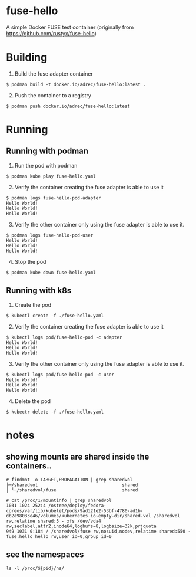 # fuse-hello
A simple Docker FUSE test container (originally from https://github.com/rustyx/fuse-hello)


# Building

1. Build the fuse adapter container

```
$ podman build -t docker.io/adrec/fuse-hello:latest .
```

2. Push the container to a registry

```
$ podman push docker.io/adrec/fuse-hello:latest
```


# Running

## Running with podman

1. Run the pod with podman

```
$ podman kube play fuse-hello.yaml
```

2. Verify the container creating the fuse adapter is able to use it

```
$ podman logs fuse-hello-pod-adapter
Hello World!
Hello World!
Hello World!
```

3. Verify the other container only using the fuse adapter is able to use it.

```
$ podman logs fuse-hello-pod-user
Hello World!
Hello World!
Hello World!
```

4. Stop the pod

```
$ podman kube down fuse-hello.yaml
```

## Running with k8s

1. Create the pod

```
$ kubectl create -f ./fuse-hello.yaml
```

2. Verify the container creating the fuse adapter is able to use it

```
$ kubectl logs pod/fuse-hello-pod -c adapter
Hello World!
Hello World!
Hello World!
```

3. Verify the other container only using the fuse adapter is able to use it.

```
$ kubectl logs pod/fuse-hello-pod -c user
Hello World!
Hello World!
Hello World!
```

4. Delete the pod

```
$ kubectr delete -f ./fuse-hello.yaml
```


# notes

## showing mounts are shared inside the containers..

```
# findmnt -o TARGET,PROPAGATION | grep sharedvol
├─/sharedvol                                shared
│ └─/sharedvol/fuse                         shared
```

```
# cat /proc/1/mountinfo | grep sharedvol
1031 1024 252:4 /ostree/deploy/fedora-coreos/var/lib/kubelet/pods/9ad121e2-53bf-4780-ad1b-db2a98033e46/volumes/kubernetes.io~empty-dir/shared-vol /sharedvol rw,relatime shared:5 - xfs /dev/vda4 rw,seclabel,attr2,inode64,logbufs=8,logbsize=32k,prjquota
949 1031 0:184 / /sharedvol/fuse rw,nosuid,nodev,relatime shared:550 - fuse.hello hello rw,user_id=0,group_id=0
```

## see the namespaces

```
ls -l /proc/${pid}/ns/
```

